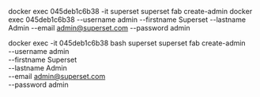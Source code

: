 docker exec 045deb1c6b38 -it 
superset superset fab create-admin
docker exec 045deb1c6b38 
              --username admin
              --firstname Superset
              --lastname Admin
              --email admin@superset.com
              --password admin
          
docker exec -it 045deb1c6b38 bash
superset superset fab create-admin \
              --username admin \
              --firstname Superset \
              --lastname Admin \
              --email admin@superset.com \
              --password admin
